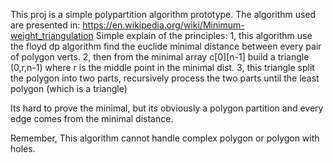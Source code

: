 This proj is a simple polypartition algorithm prototype.
The algorithm used are presented in:
https://en.wikipedia.org/wiki/Minimum-weight_triangulation
Simple explain of the principles:
1, this algorithm use the floyd dp algorithm find the euclide minimal distance 
between every pair of polygon verts.
2, then from the minimal array c[0][n-1] build a triangle (0,r,n-1) where r is
the middle point in the minimal dist.
3, this triangle split the polygon into two parts, recursively process the two parts
until the least polygon (which is a triangle)

Its hard to prove the minimal, but its obviously a polygon partition and every edge 
comes from the minimal distance.

Remember, This algorithm cannot handle complex polygon or polygon with holes.